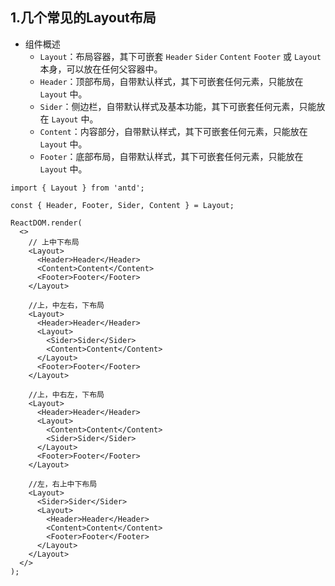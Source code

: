 ## 1.几个常见的Layout布局

- 组件概述
  - `Layout`：布局容器，其下可嵌套 `Header` `Sider` `Content` `Footer` 或 `Layout` 本身，可以放在任何父容器中。
  - `Header`：顶部布局，自带默认样式，其下可嵌套任何元素，只能放在 `Layout` 中。
  - `Sider`：侧边栏，自带默认样式及基本功能，其下可嵌套任何元素，只能放在 `Layout` 中。
  - `Content`：内容部分，自带默认样式，其下可嵌套任何元素，只能放在 `Layout` 中。
  - `Footer`：底部布局，自带默认样式，其下可嵌套任何元素，只能放在 `Layout` 中。

```tsx
import { Layout } from 'antd';

const { Header, Footer, Sider, Content } = Layout;

ReactDOM.render(
  <>
    // 上中下布局
    <Layout>
      <Header>Header</Header>
      <Content>Content</Content>
      <Footer>Footer</Footer>
    </Layout>
    
    //上，中左右，下布局
    <Layout>
      <Header>Header</Header>
      <Layout>
        <Sider>Sider</Sider>
        <Content>Content</Content>
      </Layout>
      <Footer>Footer</Footer>
    </Layout>

    //上，中右左，下布局
    <Layout>
      <Header>Header</Header>
      <Layout>
        <Content>Content</Content>
        <Sider>Sider</Sider>
      </Layout>
      <Footer>Footer</Footer>
    </Layout>

    //左，右上中下布局
    <Layout>
      <Sider>Sider</Sider>
      <Layout>
        <Header>Header</Header>
        <Content>Content</Content>
        <Footer>Footer</Footer>
      </Layout>
    </Layout>
  </>
);
```

